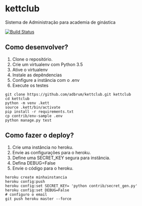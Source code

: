 # kettclub

Sistema de Administração para academia de ginástica

[![Build Status](https://travis-ci.org/adbrum/kettclub.svg?branch=master)](https://travis-ci.org/adbrum/kettclub)

## Como desenvolver?

1. Clone o repositório.
2. Crie um virtualenv com Python 3.5
3. Ative o virtualenv
4. Instale as depêndencias
5. Configure a instância com o .env
6. Execute os testes

```console
git clone https://github.com/adbrum/kettclub.git kettclub
cd kettclub
python -m venv .kett
source .kett/bin/activate
pip install -r requirements.txt
cp contrib/env-sample .env
python manage.py test
```

## Como fazer o deploy?

1. Crie uma instância no heroku.
2. Envie as configurações para o heroku.
3. Define uma SECRET_KEY segura para instância.
4. Defina DEBUG=False
5. Envie o código para o heroku.

```console
heroku create minhainstancia
heroku config:push
heroku config:set SECRET_KEY= 'python contrib/secret_gen.py'
heroku config:set DEBUG=False
# configuro o email
git push heroku master --force
```